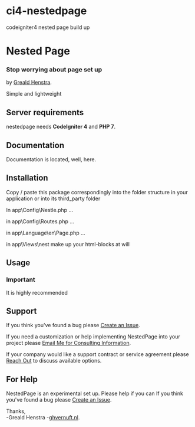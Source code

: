 # ci4-nestedpage
codeigniter4 nested page build up
# Nested Page
### Stop worrying about page set up
by [Greald Henstra](https://ghvernuft.nl).

Simple and lightweight

## Server requirements
nestedpage needs **CodeIgniter 4** and **PHP 7**.

## Documentation
Documentation is located, well, here.

## Installation
Copy / paste this package correspondingly into the folder structure in your application or into its third_party folder

In app\Config\Nestle.php ...

in app\Config\Routes.php ...

in app\Language\en\Page.php ...

in app\Views\nest make up your html-blocks at will

## Usage

### Important
It is highly recommended 


## Support
If you think you've found a bug please [Create an Issue](https://github.com/greald/ci4-nestedpage/issues).

If you need a customization or help implementing NestedPage into your project please [Email Me for Consulting Information](mailto:greaties@ghvernuft.nl).

If your company would like a support contract or service agreement please [Reach Out](mailto:greaties@ghvernuft.nl) to discuss available options.


## For Help
NestedPage is an experimental set up. Please help if you can
If you think you've found a bug please [Create an Issue](https://github.com/greald/ci4-nestedpage/issues).


Thanks,    
-Greald Henstra
-[ghvernuft.nl](https://ghvernuft.nl).

